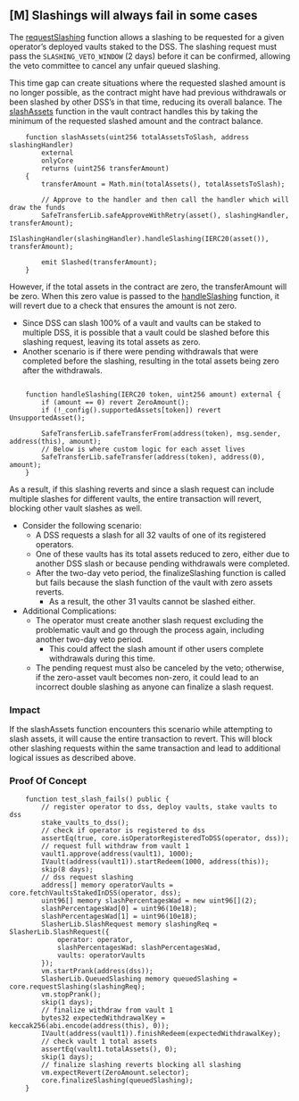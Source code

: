 ## [M] Slashings will always fail in some cases

The [requestSlashing](repos/2024-07-karak/src/Core.sol#L220) function allows a slashing to be requested for a given operator’s deployed vaults staked to the DSS.  The slashing request must pass the `SLASHING_VETO_WINDOW` (2 days) before it can be confirmed, allowing the veto committee to cancel any unfair queued slashing.

This time gap can create situations where the requested slashed amount is no longer possible, as the contract might have had previous withdrawals or been slashed by other DSS’s in that time, reducing its overall balance. The [slashAssets](repos/2024-07-karak/src/Vault.sol#L193) function in the vault contract handles this by taking the minimum of the requested slashed amount and the contract balance.

```solidity
    function slashAssets(uint256 totalAssetsToSlash, address slashingHandler)
        external
        onlyCore
        returns (uint256 transferAmount)
    {
        transferAmount = Math.min(totalAssets(), totalAssetsToSlash);

        // Approve to the handler and then call the handler which will draw the funds
        SafeTransferLib.safeApproveWithRetry(asset(), slashingHandler, transferAmount);
        ISlashingHandler(slashingHandler).handleSlashing(IERC20(asset()), transferAmount);

        emit Slashed(transferAmount);
    }
```

However, if the total assets in the contract are zero, the transferAmount will be zero. When this zero value is passed to the [handleSlashing](repos/2024-07-karak/src/SlashingHandler.sol#L52) function, it will revert due to a check that ensures the amount is not zero.

*   Since DSS can slash 100% of a vault and vaults can be staked to multiple DSS, it is possible that a vault could be slashed before this slashing request, leaving its total assets as zero.
*   Another scenario is if there were pending withdrawals that were completed before the slashing, resulting in the total assets being zero after the withdrawals.

```solidity

    function handleSlashing(IERC20 token, uint256 amount) external {
        if (amount == 0) revert ZeroAmount();
        if (!_config().supportedAssets[token]) revert UnsupportedAsset();

        SafeTransferLib.safeTransferFrom(address(token), msg.sender, address(this), amount);
        // Below is where custom logic for each asset lives
        SafeTransferLib.safeTransfer(address(token), address(0), amount);
    }
```

As a result, if this slashing reverts and since a slash request can include multiple slashes for different vaults, the entire transaction will revert, blocking other vault slashes as well.

*   Consider the following scenario:
    *   A DSS requests  a slash for all 32 vaults of one of its registered operators.
    *   One of these vaults has its total assets reduced to zero, either due to another DSS slash or because pending withdrawals were completed.
    *   After the two-day veto period, the finalizeSlashing function is called but fails because the slash function of the vault with zero assets reverts.
        *   As a result, the other 31 vaults cannot be slashed either.
*   Additional Complications:
    *   The operator must create another slash request excluding the problematic vault and go through the process again, including another two-day veto period.
        *   This could affect the slash amount if other users complete withdrawals during this time.
    *   The pending request must also be canceled by the veto; otherwise, if the zero-asset vault becomes non-zero, it could lead to an incorrect double slashing as anyone can finalize a slash request.

### Impact

If the slashAssets function encounters this scenario while attempting to slash assets, it will cause the entire transaction to revert. This will block other slashing requests within the same transaction and lead to additional logical issues as described above.

### Proof Of Concept

```solidity
    function test_slash_fails() public {
        // register operator to dss, deploy vaults, stake vaults to dss
        stake_vaults_to_dss();
        // check if operator is registered to dss
        assertEq(true, core.isOperatorRegisteredToDSS(operator, dss));
        // request full withdraw from vault 1
        vault1.approve(address(vault1), 1000);
        IVault(address(vault1)).startRedeem(1000, address(this));
        skip(8 days);
        // dss request slashing
        address[] memory operatorVaults = core.fetchVaultsStakedInDSS(operator, dss);
        uint96[] memory slashPercentagesWad = new uint96[](2);
        slashPercentagesWad[0] = uint96(10e18);
        slashPercentagesWad[1] = uint96(10e18);
        SlasherLib.SlashRequest memory slashingReq = SlasherLib.SlashRequest({
            operator: operator,
            slashPercentagesWad: slashPercentagesWad,
            vaults: operatorVaults
        });
        vm.startPrank(address(dss));
        SlasherLib.QueuedSlashing memory queuedSlashing = core.requestSlashing(slashingReq);
        vm.stopPrank();
        skip(1 days);
        // finalize withdraw from vault 1
        bytes32 expectedWithdrawalKey = keccak256(abi.encode(address(this), 0));
        IVault(address(vault1)).finishRedeem(expectedWithdrawalKey);
        // check vault 1 total assets
        assertEq(vault1.totalAssets(), 0);
        skip(1 days);
        // finalize slashing reverts blocking all slashing
        vm.expectRevert(ZeroAmount.selector);
        core.finalizeSlashing(queuedSlashing);
    }
```



